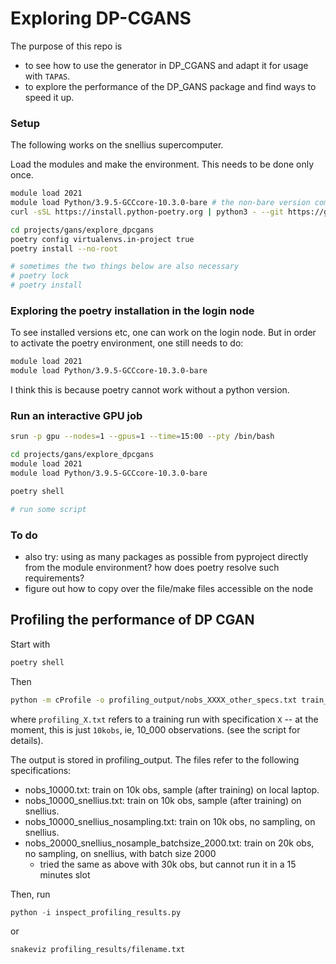 # Exploring DP-CGANS

The purpose of this repo is 
- to see how to use the generator in DP_CGANS and adapt it for usage with `TAPAS`.
- to explore the performance of the DP_GANS package and find ways to speed it up.

### Setup

The following works on the snellius supercomputer.

Load the modules and make the environment. This needs to be done only once.

```bash
module load 2021
module load Python/3.9.5-GCCcore-10.3.0-bare # the non-bare version comes with an older poetry version
curl -sSL https://install.python-poetry.org | python3 - --git https://github.com/python-poetry/poetry.git@master # as of 17/10/23. https://github.com/python-poetry/poetry/issues/1917#issuecomment-1745782011

cd projects/gans/explore_dpcgans
poetry config virtualenvs.in-project true
poetry install --no-root

# sometimes the two things below are also necessary
# poetry lock 
# poetry install 
```

### Exploring the poetry installation in the login node
To see installed versions etc, one can work on the login node. But in order to activate the poetry environment, one still needs to do:
```bash
module load 2021
module load Python/3.9.5-GCCcore-10.3.0-bare

```

I think this is because poetry cannot work without a python version.

### Run an interactive GPU job 

```bash
srun -p gpu --nodes=1 --gpus=1 --time=15:00 --pty /bin/bash

cd projects/gans/explore_dpcgans
module load 2021
module load Python/3.9.5-GCCcore-10.3.0-bare

poetry shell 

# run some script

```

### To do
- also try: using as many packages as possible from pyproject directly from the module environment? how does poetry resolve such requirements?
- figure out how to copy over the file/make files accessible on the node


## Profiling the performance of DP CGAN

Start with
```bash
poetry shell
```

Then
```bash
python -m cProfile -o profiling_output/nobs_XXXX_other_specs.txt train_sample_dpcgans.py 
```

where `profiling_X.txt` refers to a training run with specification `X` -- at the moment, this is just `10kobs`, ie, 10_000 observations. (see the script for details).

The output is stored in profiling_output. The files refer to the following specifications:
- nobs_10000.txt: train on 10k obs, sample (after training) on local laptop.
- nobs_10000_snellius.txt: train on 10k obs, sample (after training) on snellius. 
- nobs_10000_snellius_nosampling.txt: train on 10k obs, no sampling, on snellius. 
- nobs_20000_snellius_nosample_batchsize_2000.txt: train on 20k obs, no sampling, on snellius, with batch size 2000
    - tried the same as above with 30k obs, but cannot run it in a 15 minutes slot 


Then, run

```python
python -i inspect_profiling_results.py
```

or 
```bash
snakeviz profiling_results/filename.txt
```
